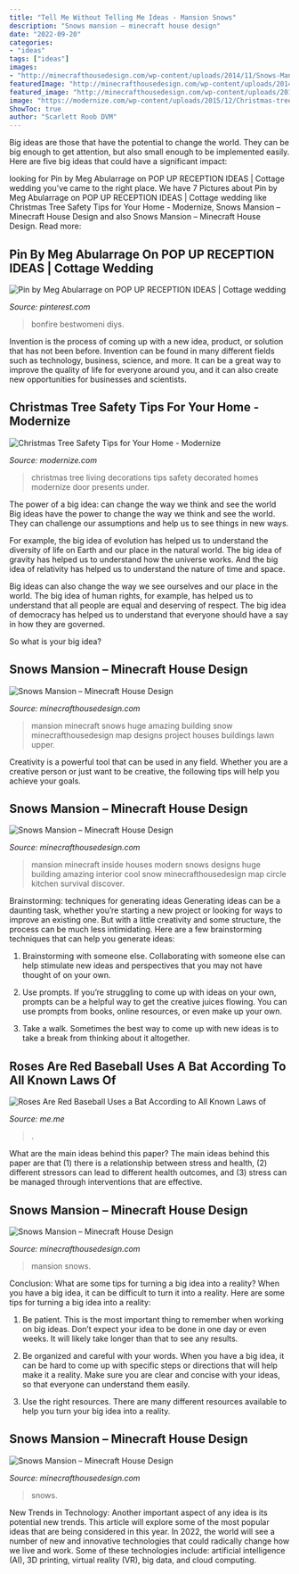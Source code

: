 ```yaml
---
title: "Tell Me Without Telling Me Ideas - Mansion Snows"
description: "Snows mansion – minecraft house design"
date: "2022-09-20"
categories:
- "ideas"
tags: ["ideas"]
images:
- "http://minecrafthousedesign.com/wp-content/uploads/2014/11/Snows-Mansion-minecraft-building-ideas-house-huge-amazing-back.jpg"
featuredImage: "http://minecrafthousedesign.com/wp-content/uploads/2014/11/Snows-Mansion-minecraft-building-ideas-house-huge-amazing-inside-7.jpg"
featured_image: "http://minecrafthousedesign.com/wp-content/uploads/2014/11/Snows-Mansion-minecraft-building-ideas-house-huge-amazing-inside-7.jpg"
image: "https://modernize.com/wp-content/uploads/2015/12/Christmas-tree-living-room-1024x893.jpg"
ShowToc: true
author: "Scarlett Roob DVM"
---
```



Big ideas are those that have the potential to change the world. They can be big enough to get attention, but also small enough to be implemented easily. Here are five big ideas that could have a significant impact: 

	

		
looking for Pin by Meg Abularrage on POP UP RECEPTION IDEAS | Cottage wedding you've came to the right place. We have 7 Pictures about Pin by Meg Abularrage on POP UP RECEPTION IDEAS | Cottage wedding like Christmas Tree Safety Tips for Your Home - Modernize, Snows Mansion – Minecraft House Design and also Snows Mansion – Minecraft House Design. Read more:
		
    
## Pin By Meg Abularrage On POP UP RECEPTION IDEAS | Cottage Wedding

<img loading=lazy src="https://i.pinimg.com/originals/d6/7c/d1/d67cd14718fe7fb93f66b54c4921254f.jpg" onerror="this.onerror=null;this.src='https://tse2.mm.bing.net/th?id=OIP.vfAHWxYdXvg3Wf0Z8A1SJAHaHa&amp;pid=15.1';" alt="Pin by Meg Abularrage on POP UP RECEPTION IDEAS | Cottage wedding">

_Source: pinterest.com_

>bonfire bestwomeni diys. 

	

Invention is the process of coming up with a new idea, product, or solution that has not been before. Invention can be found in many different fields such as technology, business, science, and more. It can be a great way to improve the quality of life for everyone around you, and it can also create new opportunities for businesses and scientists.

    
## Christmas Tree Safety Tips For Your Home - Modernize

<img loading=lazy src="https://modernize.com/wp-content/uploads/2015/12/Christmas-tree-living-room-1024x893.jpg" onerror="this.onerror=null;this.src='https://tse3.mm.bing.net/th?id=OIP.gaWhNv5F8gLCpzaIOqo6QQHaGd&amp;pid=15.1';" alt="Christmas Tree Safety Tips for Your Home - Modernize">

_Source: modernize.com_

>christmas tree living decorations tips safety decorated homes modernize door presents under. 

	

The power of a big idea: can change the way we think and see the world
Big ideas have the power to change the way we think and see the world. They can challenge our assumptions and help us to see things in new ways.


For example, the big idea of evolution has helped us to understand the diversity of life on Earth and our place in the natural world. The big idea of gravity has helped us to understand how the universe works. And the big idea of relativity has helped us to understand the nature of time and space.



Big ideas can also change the way we see ourselves and our place in the world. The big idea of human rights, for example, has helped us to understand that all people are equal and deserving of respect. The big idea of democracy has helped us to understand that everyone should have a say in how they are governed.



So what is your big idea?

    
## Snows Mansion – Minecraft House Design

<img loading=lazy src="http://minecrafthousedesign.com/wp-content/uploads/2014/11/Snows-Mansion-minecraft-building-ideas-house-huge-amazing-back.jpg" onerror="this.onerror=null;this.src='https://tse3.mm.bing.net/th?id=OIP.11THgEgqmsSw3yOjdcxEqgHaFk&amp;pid=15.1';" alt="Snows Mansion – Minecraft House Design">

_Source: minecrafthousedesign.com_

>mansion minecraft snows huge amazing building snow minecrafthousedesign map designs project houses buildings lawn upper. 

	

Creativity is a powerful tool that can be used in any field. Whether you are a creative person or just want to be creative, the following tips will help you achieve your goals.

    
## Snows Mansion – Minecraft House Design

<img loading=lazy src="http://minecrafthousedesign.com/wp-content/uploads/2014/11/Snows-Mansion-minecraft-building-ideas-house-huge-amazing-inside-7.jpg" onerror="this.onerror=null;this.src='https://tse2.mm.bing.net/th?id=OIP.Q-l3iLuc-CbIbsr8K5WgEgHaFk&amp;pid=15.1';" alt="Snows Mansion – Minecraft House Design">

_Source: minecrafthousedesign.com_

>mansion minecraft inside houses modern snows designs huge building amazing interior cool snow minecrafthousedesign map circle kitchen survival discover. 

	

Brainstorming: techniques for generating ideas
Generating ideas can be a daunting task, whether you’re starting a new project or looking for ways to improve an existing one. But with a little creativity and some structure, the process can be much less intimidating.
Here are a few brainstorming techniques that can help you generate ideas:

1. Brainstorming with someone else. Collaborating with someone else can help stimulate new ideas and perspectives that you may not have thought of on your own.

2. Use prompts. If you’re struggling to come up with ideas on your own, prompts can be a helpful way to get the creative juices flowing. You can use prompts from books, online resources, or even make up your own.

3. Take a walk. Sometimes the best way to come up with new ideas is to take a break from thinking about it altogether.

    
## Roses Are Red Baseball Uses A Bat According To All Known Laws Of

<img loading=lazy src="https://pics.me.me/thumb_roses-are-red-baseball-uses-a-bat-according-to-all-63455963.png" onerror="this.onerror=null;this.src='https://tse3.mm.bing.net/th?id=OIP.3I6LkJVJfM7f2mk8r3QeGQAAAA&amp;pid=15.1';" alt="Roses Are Red Baseball Uses a Bat According to All Known Laws of">

_Source: me.me_

>. 

	

What are the main ideas behind this paper?
The main ideas behind this paper are that (1) there is a relationship between stress and health, (2) different stressors can lead to different health outcomes, and (3) stress can be managed through interventions that are effective.

    
## Snows Mansion – Minecraft House Design

<img loading=lazy src="https://minecrafthousedesign.com/wp-content/uploads/2014/11/Snows-Mansion-minecraft-building-ideas-house-huge-amazing-inside.jpg" onerror="this.onerror=null;this.src='https://tse4.mm.bing.net/th?id=OIP.HTv6B73cOHg5JdDavgCZCwHaFk&amp;pid=15.1';" alt="Snows Mansion – Minecraft House Design">

_Source: minecrafthousedesign.com_

>mansion snows. 

	

Conclusion: What are some tips for turning a big idea into a reality?
When you have a big idea, it can be difficult to turn it into a reality. Here are some tips for turning a big idea into a reality:
1. Be patient. This is the most important thing to remember when working on big ideas. Don’t expect your idea to be done in one day or even weeks. It will likely take longer than that to see any results.

2. Be organized and careful with your words. When you have a big idea, it can be hard to come up with specific steps or directions that will help make it a reality. Make sure you are clear and concise with your ideas, so that everyone can understand them easily.

3. Use the right resources. There are many different resources available to help you turn your big idea into a reality.

    
## Snows Mansion – Minecraft House Design

<img loading=lazy src="https://minecrafthousedesign.com/wp-content/uploads/2014/11/Snows-Mansion-minecraft-building-ideas-house-huge-amazing-trees.jpg" onerror="this.onerror=null;this.src='https://tse1.mm.bing.net/th?id=OIP.1myrp0ULkwv8uP0OMqdQBwHaFk&amp;pid=15.1';" alt="Snows Mansion – Minecraft House Design">

_Source: minecrafthousedesign.com_

>snows. 

	

New Trends in Technology: Another important aspect of any idea is its potential new trends. This article will explore some of the most popular ideas that are being considered in this year.
In 2022, the world will see a number of new and innovative technologies that could radically change how we live and work. Some of these technologies include: artificial intelligence (AI), 3D printing, virtual reality (VR), big data, and cloud computing.

